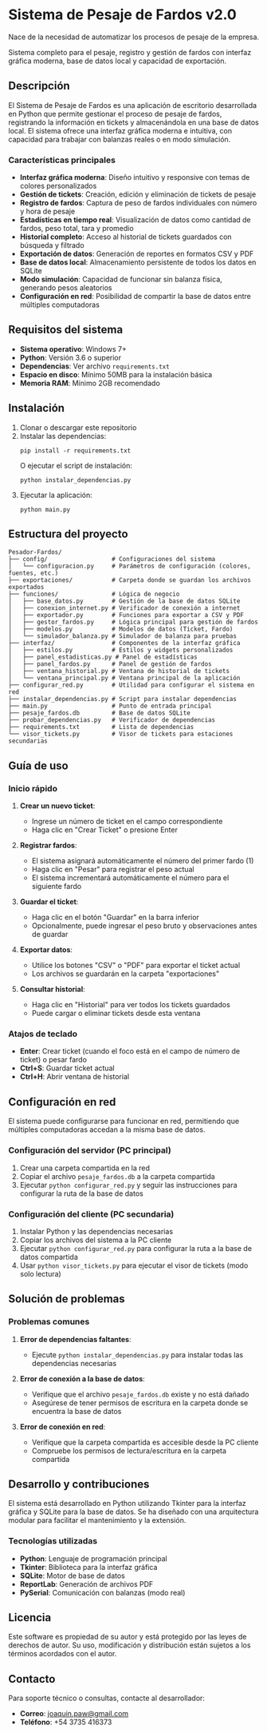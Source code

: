 # Sistema de Pesaje de Fardos v2.0

Nace de la necesidad de automatizar los procesos de pesaje de la empresa.

Sistema completo para el pesaje, registro y gestión de fardos con interfaz gráfica moderna, base de datos local y capacidad de exportación.

## Descripción

El Sistema de Pesaje de Fardos es una aplicación de escritorio desarrollada en Python que permite gestionar el proceso de pesaje de fardos, registrando la información en tickets y almacenándola en una base de datos local. El sistema ofrece una interfaz gráfica moderna e intuitiva, con capacidad para trabajar con balanzas reales o en modo simulación.

### Características principales

- **Interfaz gráfica moderna**: Diseño intuitivo y responsive con temas de colores personalizados
- **Gestión de tickets**: Creación, edición y eliminación de tickets de pesaje
- **Registro de fardos**: Captura de peso de fardos individuales con número y hora de pesaje
- **Estadísticas en tiempo real**: Visualización de datos como cantidad de fardos, peso total, tara y promedio
- **Historial completo**: Acceso al historial de tickets guardados con búsqueda y filtrado
- **Exportación de datos**: Generación de reportes en formatos CSV y PDF
- **Base de datos local**: Almacenamiento persistente de todos los datos en SQLite
- **Modo simulación**: Capacidad de funcionar sin balanza física, generando pesos aleatorios
- **Configuración en red**: Posibilidad de compartir la base de datos entre múltiples computadoras

## Requisitos del sistema

- **Sistema operativo**: Windows 7+
- **Python**: Versión 3.6 o superior
- **Dependencias**: Ver archivo `requirements.txt`
- **Espacio en disco**: Mínimo 50MB para la instalación básica
- **Memoria RAM**: Mínimo 2GB recomendado

## Instalación

1. Clonar o descargar este repositorio
2. Instalar las dependencias:
   ```
   pip install -r requirements.txt
   ```
   O ejecutar el script de instalación:
   ```
   python instalar_dependencias.py
   ```
3. Ejecutar la aplicación:
   ```
   python main.py
   ```

## Estructura del proyecto

```
Pesador-Fardos/
├── config/                  # Configuraciones del sistema
│   └── configuracion.py     # Parámetros de configuración (colores, fuentes, etc.)
├── exportaciones/           # Carpeta donde se guardan los archivos exportados
├── funciones/               # Lógica de negocio
│   ├── base_datos.py        # Gestión de la base de datos SQLite
│   ├── conexion_internet.py # Verificador de conexión a internet
│   ├── exportador.py        # Funciones para exportar a CSV y PDF
│   ├── gestor_fardos.py     # Lógica principal para gestión de fardos
│   ├── modelos.py           # Modelos de datos (Ticket, Fardo)
│   └── simulador_balanza.py # Simulador de balanza para pruebas
├── interfaz/                # Componentes de la interfaz gráfica
│   ├── estilos.py           # Estilos y widgets personalizados
│   ├── panel_estadisticas.py # Panel de estadísticas
│   ├── panel_fardos.py      # Panel de gestión de fardos
│   ├── ventana_historial.py # Ventana de historial de tickets
│   └── ventana_principal.py # Ventana principal de la aplicación
├── configurar_red.py        # Utilidad para configurar el sistema en red
├── instalar_dependencias.py # Script para instalar dependencias
├── main.py                  # Punto de entrada principal
├── pesaje_fardos.db         # Base de datos SQLite
├── probar_dependencias.py   # Verificador de dependencias
├── requirements.txt         # Lista de dependencias
└── visor_tickets.py         # Visor de tickets para estaciones secundarias
```

## Guía de uso

### Inicio rápido

1. **Crear un nuevo ticket**:
   - Ingrese un número de ticket en el campo correspondiente
   - Haga clic en "Crear Ticket" o presione Enter

2. **Registrar fardos**:
   - El sistema asignará automáticamente el número del primer fardo (1)
   - Haga clic en "Pesar" para registrar el peso actual
   - El sistema incrementará automáticamente el número para el siguiente fardo

3. **Guardar el ticket**:
   - Haga clic en el botón "Guardar" en la barra inferior
   - Opcionalmente, puede ingresar el peso bruto y observaciones antes de guardar

4. **Exportar datos**:
   - Utilice los botones "CSV" o "PDF" para exportar el ticket actual
   - Los archivos se guardarán en la carpeta "exportaciones"

5. **Consultar historial**:
   - Haga clic en "Historial" para ver todos los tickets guardados
   - Puede cargar o eliminar tickets desde esta ventana

### Atajos de teclado

- **Enter**: Crear ticket (cuando el foco está en el campo de número de ticket) o pesar fardo
- **Ctrl+S**: Guardar ticket actual
- **Ctrl+H**: Abrir ventana de historial

## Configuración en red

El sistema puede configurarse para funcionar en red, permitiendo que múltiples computadoras accedan a la misma base de datos.

### Configuración del servidor (PC principal)

1. Crear una carpeta compartida en la red
2. Copiar el archivo `pesaje_fardos.db` a la carpeta compartida
3. Ejecutar `python configurar_red.py` y seguir las instrucciones para configurar la ruta de la base de datos

### Configuración del cliente (PC secundaria)

1. Instalar Python y las dependencias necesarias
2. Copiar los archivos del sistema a la PC cliente
3. Ejecutar `python configurar_red.py` para configurar la ruta a la base de datos compartida
4. Usar `python visor_tickets.py` para ejecutar el visor de tickets (modo solo lectura)

## Solución de problemas

### Problemas comunes

1. **Error de dependencias faltantes**:
   - Ejecute `python instalar_dependencias.py` para instalar todas las dependencias necesarias

2. **Error de conexión a la base de datos**:
   - Verifique que el archivo `pesaje_fardos.db` existe y no está dañado
   - Asegúrese de tener permisos de escritura en la carpeta donde se encuentra la base de datos

3. **Error de conexión en red**:
   - Verifique que la carpeta compartida es accesible desde la PC cliente
   - Compruebe los permisos de lectura/escritura en la carpeta compartida

## Desarrollo y contribuciones

El sistema está desarrollado en Python utilizando Tkinter para la interfaz gráfica y SQLite para la base de datos. Se ha diseñado con una arquitectura modular para facilitar el mantenimiento y la extensión.

### Tecnologías utilizadas

- **Python**: Lenguaje de programación principal
- **Tkinter**: Biblioteca para la interfaz gráfica
- **SQLite**: Motor de base de datos
- **ReportLab**: Generación de archivos PDF
- **PySerial**: Comunicación con balanzas (modo real)

## Licencia

Este software es propiedad de su autor y está protegido por las leyes de derechos de autor. Su uso, modificación y distribución están sujetos a los términos acordados con el autor.

## Contacto

Para soporte técnico o consultas, contacte al desarrollador:

- **Correo**: [joaquin.paw@gmail.com](mailto:joaquin.paw@gmail.com)
- **Teléfono**: +54 3735 416373